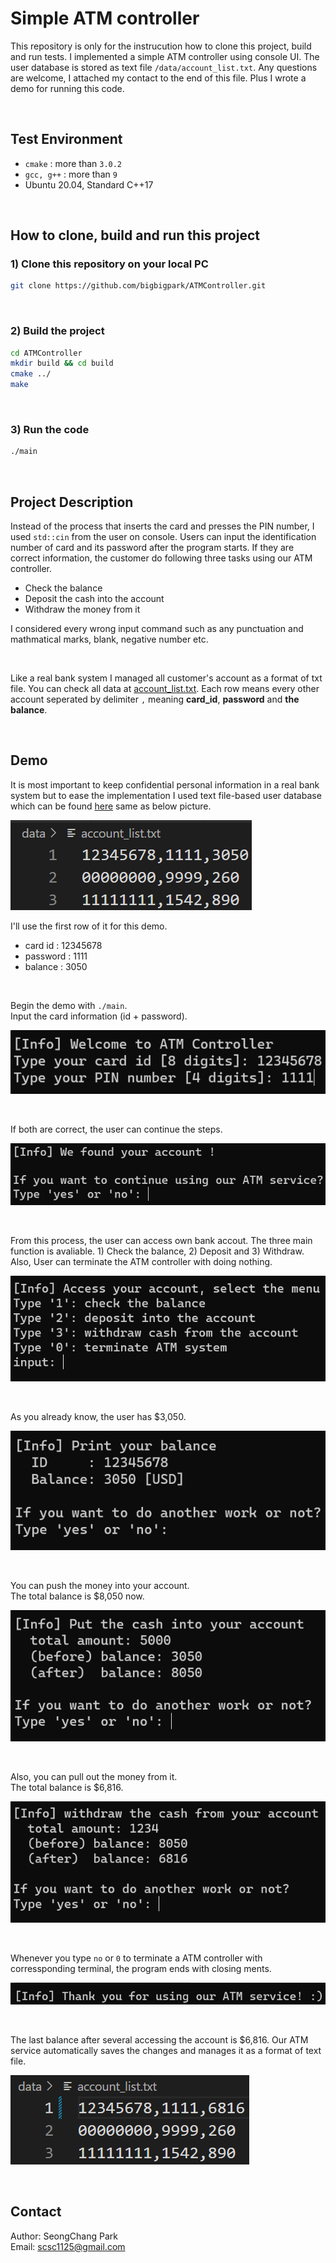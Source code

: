 # Simple ATM controller

This repository is only for the instrucution how to clone this project, build and run tests. I implemented a simple ATM controller using console UI. The user database is stored as text file `/data/account_list.txt`. Any questions are welcome, I attached my contact to the end of this file. Plus I wrote a demo for running this code.

<br/>

## Test Environment

* `cmake` : more than `3.0.2`
* `gcc, g++` :  more than `9`
* Ubuntu 20.04, Standard C++17

<br/>

## How to clone, build and run this project

### 1) Clone this repository on your local PC

~~~bash
git clone https://github.com/bigbigpark/ATMController.git
~~~

<br/>

### 2) Build the project

~~~bash
cd ATMController
mkdir build && cd build
cmake ../
make
~~~

<br/>

### 3) Run the code

~~~bash
./main
~~~

<br/>

## Project Description

Instead of the process that inserts the card and presses the PIN number, I used `std::cin` from the user on console. Users can input the identification number of card and its password after the program starts. If they are correct information, the customer do following three tasks using our ATM controller.

* Check the balance
* Deposit the cash into the account
* Withdraw the money from it

I considered every wrong input command such as any punctuation and mathmatical marks, blank, negative number etc.


<br/>

Like a real bank system I managed all customer's account as a format of txt file. You can check all data at [account_list.txt](/data/account_list.txt). Each row means every other account seperated by delimiter `,` meaning **card_id**, **password** and **the balance**.

<br/>

## Demo

It is most important to keep confidential personal information in a real bank system but to ease the implementation I used text file-based user database which can be found [here](/data/account_list.txt) same as below picture.

![](/fig/database.png)

I'll use the first row of it for this demo. <br/>
* card id : 12345678
* password : 1111
* balance : 3050

<br/>

Begin the demo with `./main`. <br/>
Input the card information (id + password).

![](/fig/1.png)

<br/>

If both are correct, the user can continue the steps.

![](/fig/2.png)

<br/>

From this process, the user can access own bank accout. The three main function is avaliable. 1) Check the balance, 2) Deposit and 3) Withdraw. Also, User can terminate the ATM controller with doing nothing.

![](/fig/3.png)

<br/>

As you already know, the user has $3,050. <br/>

![](/fig/4.png)

<br/>

You can push the money into your account. <br/>
The total balance is $8,050 now. <br/>

![](/fig/5.png)

<br/>

Also, you can pull out the money from it. <br/>
The total balance is $6,816. <br/>

![](/fig/6.png)

<br/>

Whenever you type `no` or `0` to terminate a ATM controller with corressponding terminal, the program ends with closing ments.

![](/fig/7.png)

<br/>

The last balance after several accessing the account is $6,816. Our ATM service automatically saves the changes and manages it as a format of text file.

![](/fig/8.png)

<br/>

## Contact

Author: SeongChang Park <br/>
Email: scsc1125@gmail.com